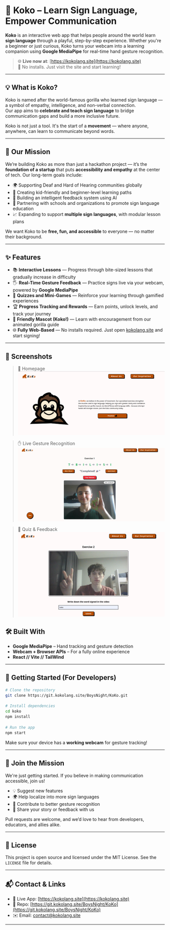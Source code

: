 # 🦍 Koko – Learn Sign Language, Empower Communication

**Koko** is an interactive web app that helps people around the world learn **sign language** through a playful, step-by-step experience. Whether you're a beginner or just curious, Koko turns your webcam into a learning companion using **Google MediaPipe** for real-time hand gesture recognition.

> 🌐 **Live now at**: [https://kokolang.site](https://kokolang.site)  
> 📱 No installs. Just visit the site and start learning!

---

## 💡 What is Koko?

Koko is named after the world-famous gorilla who learned sign language — a symbol of empathy, intelligence, and non-verbal connection.  
Our app aims to **celebrate and teach sign language** to bridge communication gaps and build a more inclusive future.

Koko is not just a tool. It's the start of a **movement** — where anyone, anywhere, can learn to communicate beyond words.

---

## 🎯 Our Mission

We’re building Koko as more than just a hackathon project — it’s the **foundation of a startup** that puts **accessibility and empathy** at the center of tech. Our long-term goals include:

- 🌍 Supporting Deaf and Hard of Hearing communities globally
- 👶 Creating kid-friendly and beginner-level learning paths
- 🧠 Building an intelligent feedback system using AI
- 🏫 Partnering with schools and organizations to promote sign language education
- 📈 Expanding to support **multiple sign languages**, with modular lesson plans

We want Koko to be **free, fun, and accessible** to everyone — no matter their background.

---

## ✨ Features

- 📚 **Interactive Lessons** — Progress through bite-sized lessons that gradually increase in difficulty
- 🖐️ **Real-Time Gesture Feedback** — Practice signs live via your webcam, powered by **Google MediaPipe**
- 🧠 **Quizzes and Mini-Games** — Reinforce your learning through gamified experiences
- 🏆 **Progress Tracking and Rewards** — Earn points, unlock levels, and track your journey
- 🦍 **Friendly Mascot (Koko!)** — Learn with encouragement from our animated gorilla guide
- 🌐 **Fully Web-Based** — No installs required. Just open [kokolang.site](https://kokolang.site) and start signing!

---

## 📸 Screenshots

> 🧩 Homepage  
![Homepage Screenshot](./screenshots/homepage.png)

> ✋ Live Gesture Recognition  
![Live Sign Practice](./screenshots/gesture-demo.jpg)

> 🧠 Quiz & Feedback  
![Quiz Mode](./screenshots/quiz.png)

## 🛠️ Built With

- **Google MediaPipe** – Hand tracking and gesture detection
- **Webcam + Browser APIs** – For a fully online experience
- **React // Vite // TailWind**

---

## 🚀 Getting Started (For Developers)

```bash
# Clone the repository
git clone https://git.kokolang.site/BoysNight/KoKo.git

# Install dependencies
cd koko
npm install

# Run the app
npm start
```

Make sure your device has a **working webcam** for gesture tracking!

---

## 🤝 Join the Mission

We're just getting started. If you believe in making communication accessible, join us!

- 💡 Suggest new features
- 🌍 Help localize into more sign languages
- 🤖 Contribute to better gesture recognition
- 💬 Share your story or feedback with us

Pull requests are welcome, and we’d love to hear from developers, educators, and allies alike.

---

## 📄 License

This project is open source and licensed under the MIT License. See the `LICENSE` file for details.

---

## 📬 Contact & Links

- 🔗 Live App: [https://kokolang.site](https://kokolang.site)
- 🧠 Repo: [https://git.kokolang.site/BoysNight/KoKo](https://git.kokolang.site/BoysNight/KoKo)
- ✉️ Email: contact@kokolang.site

---
